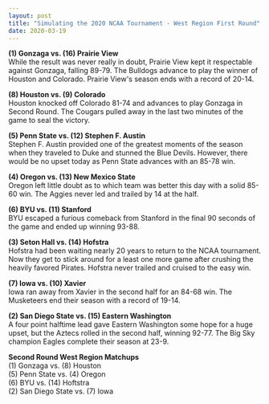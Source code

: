 ```yaml
---
layout: post
title: "Simulating the 2020 NCAA Tournament - West Region First Round"
date: 2020-03-19
---
```


**(1) Gonzaga vs. (16) Prairie View**  
While the result was never really in doubt, Prairie View kept it respectable against Gonzaga, falling 89-79. The Bulldogs advance to play the winner of Houston and Colorado. Prairie View's season ends with a record of 20-14.  

**(8) Houston vs. (9) Colorado**  
Houston knocked off Colorado 81-74 and advances to play Gonzaga in Second Round. The Cougars pulled away in the last two minutes of the game to seal the victory.  

**(5) Penn State vs. (12) Stephen F. Austin**  
Stephen F. Austin provided one of the greatest moments of the season when they traveled to Duke and stunned the Blue Devils. However, there would be no upset today as Penn State advances with an 85-78 win.  

**(4) Oregon vs. (13) New Mexico State**  
Oregon left little doubt as to which team was better this day with a solid 85-60 win. The Aggies never led and trailed by 14 at the half.  

**(6) BYU vs. (11) Stanford**  
BYU escaped a furious comeback from Stanford in the final 90 seconds of the game and ended up winning 93-88.   

**(3) Seton Hall vs. (14) Hofstra**  
Hofstra had been waiting nearly 20 years to return to the NCAA tournament. Now they get to stick around for a least one more game after crushing the heavily favored Pirates. Hofstra never trailed and cruised to the easy win.  

**(7) Iowa vs. (10) Xavier**  
Iowa ran away from Xavier in the second half for an 84-68 win. The Musketeers end their season with a record of 19-14.  

**(2) San Diego State vs. (15) Eastern Washington**  
A four point halftime lead gave Eastern Washington some hope for a huge upset, but the Aztecs rolled in the second half, winning 92-77. The Big Sky champion Eagles complete their season at 23-9.  

**Second Round West Region Matchups**    
(1) Gonzaga vs. (8) Houston   
(5) Penn State vs. (4) Oregon    
(6) BYU vs. (14) Hoftstra  
(2) San Diego State vs. (7) Iowa  
